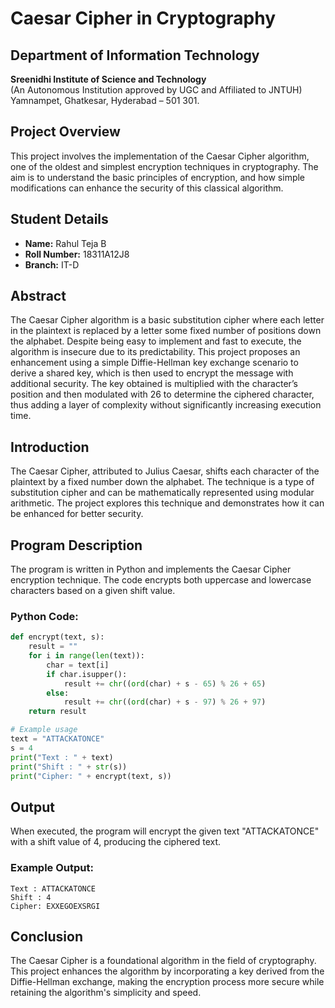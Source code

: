 # Caesar Cipher in Cryptography

## Department of Information Technology  
**Sreenidhi Institute of Science and Technology**  
(An Autonomous Institution approved by UGC and Affiliated to JNTUH)  
Yamnampet, Ghatkesar, Hyderabad – 501 301.

## Project Overview
This project involves the implementation of the Caesar Cipher algorithm, one of the oldest and simplest encryption techniques in cryptography. The aim is to understand the basic principles of encryption, and how simple modifications can enhance the security of this classical algorithm.

## Student Details
- **Name:** Rahul Teja B
- **Roll Number:** 18311A12J8
- **Branch:** IT-D

## Abstract
The Caesar Cipher algorithm is a basic substitution cipher where each letter in the plaintext is replaced by a letter some fixed number of positions down the alphabet. Despite being easy to implement and fast to execute, the algorithm is insecure due to its predictability. This project proposes an enhancement using a simple Diffie-Hellman key exchange scenario to derive a shared key, which is then used to encrypt the message with additional security. The key obtained is multiplied with the character’s position and then modulated with 26 to determine the ciphered character, thus adding a layer of complexity without significantly increasing execution time.

## Introduction
The Caesar Cipher, attributed to Julius Caesar, shifts each character of the plaintext by a fixed number down the alphabet. The technique is a type of substitution cipher and can be mathematically represented using modular arithmetic. The project explores this technique and demonstrates how it can be enhanced for better security.

## Program Description
The program is written in Python and implements the Caesar Cipher encryption technique. The code encrypts both uppercase and lowercase characters based on a given shift value.

### Python Code:
```python
def encrypt(text, s):
    result = ""
    for i in range(len(text)):
        char = text[i]
        if char.isupper():
            result += chr((ord(char) + s - 65) % 26 + 65)
        else:
            result += chr((ord(char) + s - 97) % 26 + 97)
    return result

# Example usage
text = "ATTACKATONCE"
s = 4
print("Text : " + text)
print("Shift : " + str(s))
print("Cipher: " + encrypt(text, s))
```

## Output
When executed, the program will encrypt the given text "ATTACKATONCE" with a shift value of 4, producing the ciphered text.

### Example Output:
```
Text : ATTACKATONCE
Shift : 4
Cipher: EXXEGOEXSRGI
```

## Conclusion
The Caesar Cipher is a foundational algorithm in the field of cryptography. This project enhances the algorithm by incorporating a key derived from the Diffie-Hellman exchange, making the encryption process more secure while retaining the algorithm's simplicity and speed.
